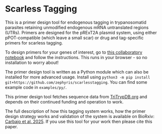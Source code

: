 # Scarless Tagging
This is a primer design tool for endogenous tagging in trypanosomatid parasites retaining unmodified endogenous mRNA untranslated regions (UTRs).
Primers are designed for the pRExT2A plasmid system, using either pPOT-compatible (which leave a small scar) or drug and tag-specific primers for scarless tagging.

To design primers for your genes of interest, go to [this collaboratory notebook](https://colab.research.google.com/github/zephyris/scarlesstagging/blob/main/examples/ipynb/ScarlessTagging.ipynb) and follow the instructions. This runs in your browser - so no installation to worry about!

The primer design tool is written as a Python module which can also be installed for more advanced usage. Install using `python3 -m pip install git+https://github.com/zephyris/scarlesstagging`. You can find some example code in `examples/py/`.

This primer design tool fetches sequence data from [TriTrypDB.org](https://tritrypdb.org/) and depends on their continued funding and operation to work.

The full description of how this tagging system works, how the primer design strategy works and validation of the system is available on BioRxiv: [Carbajo et al. 2025](https://doi.org/10.1098/rsob.240334).
If you use this tool for your work then please cite this paper.
